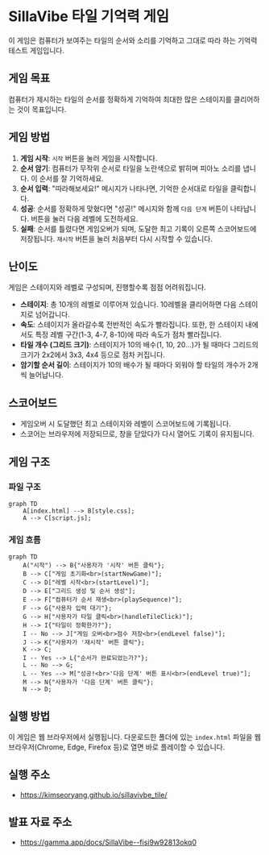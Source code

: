 # SillaVibe 타일 기억력 게임

이 게임은 컴퓨터가 보여주는 타일의 순서와 소리를 기억하고 그대로 따라 하는 기억력 테스트 게임입니다.

## 게임 목표

컴퓨터가 제시하는 타일의 순서를 정확하게 기억하여 최대한 많은 스테이지를 클리어하는 것이 목표입니다.

## 게임 방법

1.  **게임 시작**: `시작` 버튼을 눌러 게임을 시작합니다.
2.  **순서 암기**: 컴퓨터가 무작위 순서로 타일을 노란색으로 밝히며 피아노 소리를 냅니다. 이 순서를 잘 기억하세요.
3.  **순서 입력**: "따라해보세요!" 메시지가 나타나면, 기억한 순서대로 타일을 클릭합니다.
4.  **성공**: 순서를 정확하게 맞혔다면 "성공!" 메시지와 함께 `다음 단계` 버튼이 나타납니다. 버튼을 눌러 다음 레벨에 도전하세요.
5.  **실패**: 순서를 틀렸다면 게임오버가 되며, 도달한 최고 기록이 오른쪽 스코어보드에 저장됩니다. `재시작` 버튼을 눌러 처음부터 다시 시작할 수 있습니다.

## 난이도

게임은 스테이지와 레벨로 구성되며, 진행할수록 점점 어려워집니다.

-   **스테이지**: 총 10개의 레벨로 이루어져 있습니다. 10레벨을 클리어하면 다음 스테이지로 넘어갑니다.
-   **속도**: 스테이지가 올라갈수록 전반적인 속도가 빨라집니다. 또한, 한 스테이지 내에서도 특정 레벨 구간(1-3, 4-7, 8-10)에 따라 속도가 점차 빨라집니다.
-   **타일 개수 (그리드 크기)**: 스테이지가 10의 배수(1, 10, 20...)가 될 때마다 그리드의 크기가 2x2에서 3x3, 4x4 등으로 점차 커집니다.
-   **암기할 순서 길이**: 스테이지가 10의 배수가 될 때마다 외워야 할 타일의 개수가 2개씩 늘어납니다.

## 스코어보드

-   게임오버 시 도달했던 최고 스테이지와 레벨이 스코어보드에 기록됩니다.
-   스코어는 브라우저에 저장되므로, 창을 닫았다가 다시 열어도 기록이 유지됩니다.

## 게임 구조

### 파일 구조

```mermaid
graph TD
    A[index.html] --> B[style.css];
    A --> C[script.js];
```

### 게임 흐름

```mermaid
graph TD
    A("시작") --> B{"사용자가 '시작' 버튼 클릭"};
    B --> C["게임 초기화<br>(startNewGame)"];
    C --> D["레벨 시작<br>(startLevel)"];
    D --> E["그리드 생성 및 순서 생성"];
    E --> F["컴퓨터가 순서 재생<br>(playSequence)"];
    F --> G{"사용자 입력 대기"};
    G --> H["사용자가 타일 클릭<br>(handleTileClick)"];
    H --> I{"타일이 정확한가?"};
    I -- No --> J["게임 오버<br>점수 저장<br>(endLevel false)"];
    J --> K{"사용자가 '재시작' 버튼 클릭"};
    K --> C;
    I -- Yes --> L{"순서가 완료되었는가?"};
    L -- No --> G;
    L -- Yes --> M["성공!<br>'다음 단계' 버튼 표시<br>(endLevel true)"];
    M --> N{"사용자가 '다음 단계' 버튼 클릭"};
    N --> D;
```

## 실행 방법

이 게임은 웹 브라우저에서 실행됩니다. 다운로드한 폴더에 있는 `index.html` 파일을 웹 브라우저(Chrome, Edge, Firefox 등)로 열면 바로 플레이할 수 있습니다.

## 실행 주소
- https://kimseoryang.github.io/sillavivbe_tile/

## 발표 자료 주소
- https://gamma.app/docs/SillaVibe--fisi9w92813okq0
